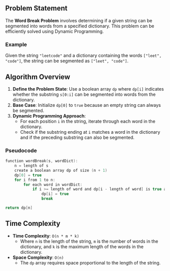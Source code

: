 ## Problem Statement
The **Word Break Problem** involves determining if a given string can be segmented into words from a specified dictionary. This problem can be efficiently solved using Dynamic Programming.

### Example
Given the string `"leetcode"` and a dictionary containing the words `["leet", "code"]`, the string can be segmented as `["leet", "code"]`.

## Algorithm Overview
1. **Define the Problem State**: Use a boolean array `dp` where `dp[i]` indicates whether the substring `s[0:i]` can be segmented into words from the dictionary.
2. **Base Case**: Initialize `dp[0]` to `true` because an empty string can always be segmented.
3. **Dynamic Programming Approach**:
   - For each position `i` in the string, iterate through each word in the dictionary.
   - Check if the substring ending at `i` matches a word in the dictionary and if the preceding substring can also be segmented.

### Pseudocode
```c
function wordBreak(s, wordDict): 
    n = length of s
    create a boolean array dp of size (n + 1) 
    dp[0] = true
    for i from 1 to n:
        for each word in wordDict:
            if i >= length of word and dp[i - length of word] is true and substring s[i - length of word to i] equals word:
                dp[i] = true
                break

return dp[n]
```
## Time Complexity
- **Time Complexity**: `O(n * m * k)`
  - Where `n` is the length of the string, `m` is the number of words in the dictionary, and `k` is the maximum length of the words in the dictionary.
- **Space Complexity**: `O(n)`
  - The `dp` array requires space proportional to the length of the string.
